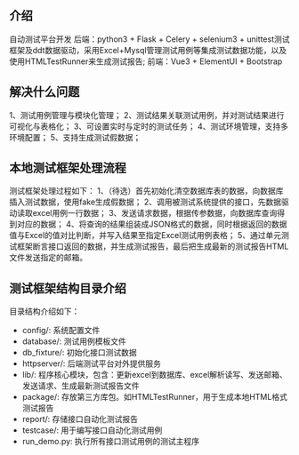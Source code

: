 ﻿##  介绍
自动测试平台开发
后端：python3 + Flask + Celery + selenium3 + unittest测试框架及ddt数据驱动，采用Excel+Mysql管理测试用例等集成测试数据功能，以及使用HTMLTestRunner来生成测试报告;
前端：Vue3 + ElementUI + Bootstrap


## 解决什么问题
1、测试用例管理与模块化管理；
2、测试结果关联测试用例，并对测试结果进行可视化与表格化；
3、可设置实时与定时的测试任务；
4、测试环境管理，支持多环境配置；
5、支持生成测试假数据；


## 本地测试框架处理流程
测试框架处理过程如下：
1、（待选）首先初始化清空数据库表的数据，向数据库插入测试数据，使用fake生成假数据；
2、调用被测试系统提供的接口，先数据驱动读取excel用例一行数据；
3、发送请求数据，根据传参数据，向数据库查询得到对应的数据；
4、将查询的结果组装成JSON格式的数据，同时根据返回的数据值与Excel的值对比判断，并写入结果至指定Excel测试用例表格；
5、通过单元测试框架断言接口返回的数据，并生成测试报告，最后把生成最新的测试报告HTML文件发送指定的邮箱。

## 测试框架结构目录介绍
目录结构介绍如下：
* config/:                 系统配置文件
* database/:               测试用例模板文件
* db_fixture/:             初始化接口测试数据
* httpserver/:             后端测试平台对外提供服务
* lib/:                    程序核心模块，包含：更新excel到数据库、excel解析读写、发送邮箱、发送请求、生成最新测试报告文件
* package/:                存放第三方库包。如HTMLTestRunner，用于生成本地HTML格式测试报告
* report/:                 存储接口自动化测试报告
* testcase/:               用于编写接口自动化测试用例
* run_demo.py:             执行所有接口测试用例的测试主程序

